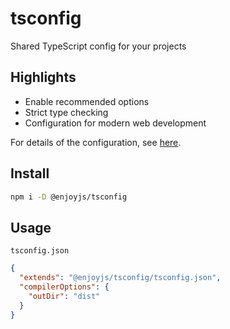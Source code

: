 # tsconfig

Shared TypeScript config for your projects

## Highlights

- Enable recommended options
- Strict type checking
- Configuration for modern web development

For details of the configuration, see [here](tsconfig.json).

## Install

```bash
npm i -D @enjoyjs/tsconfig
```

## Usage

`tsconfig.json`

```json
{
  "extends": "@enjoyjs/tsconfig/tsconfig.json",
  "compilerOptions": {
    "outDir": "dist"
  }
}
```
